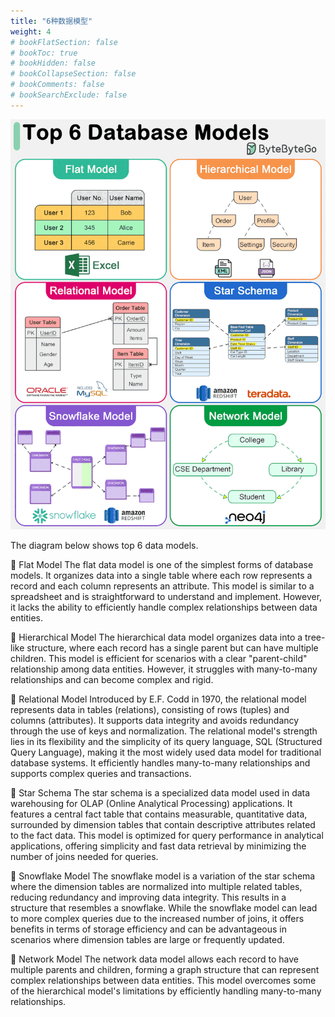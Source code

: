```yaml
---
title: "6种数据模型"
weight: 4
# bookFlatSection: false
# bookToc: true
# bookHidden: false
# bookCollapseSection: false
# bookComments: false
# bookSearchExclude: false
---
```


![6种数据模型](/img/db/theory/top-6-database-models.gif)

The diagram below shows top 6 data models.

🔹 Flat Model
The flat data model is one of the simplest forms of database models. It organizes data into a single table where each row represents a record and each column represents an attribute. This model is similar to a spreadsheet and is straightforward to understand and implement. However, it lacks the ability to efficiently handle complex relationships between data entities.

🔹 Hierarchical Model
The hierarchical data model organizes data into a tree-like structure, where each record has a single parent but can have multiple children. This model is efficient for scenarios with a clear "parent-child" relationship among data entities. However, it struggles with many-to-many relationships and can become complex and rigid.

🔹 Relational Model
Introduced by E.F. Codd in 1970, the relational model represents data in tables (relations), consisting of rows (tuples) and columns (attributes). It supports data integrity and avoids redundancy through the use of keys and normalization. The relational model's strength lies in its flexibility and the simplicity of its query language, SQL (Structured Query Language), making it the most widely used data model for traditional database systems. It efficiently handles many-to-many relationships and supports complex queries and transactions.

🔹 Star Schema
The star schema is a specialized data model used in data warehousing for OLAP (Online Analytical Processing) applications. It features a central fact table that contains measurable, quantitative data, surrounded by dimension tables that contain descriptive attributes related to the fact data. This model is optimized for query performance in analytical applications, offering simplicity and fast data retrieval by minimizing the number of joins needed for queries.

🔹 Snowflake Model
The snowflake model is a variation of the star schema where the dimension tables are normalized into multiple related tables, reducing redundancy and improving data integrity. This results in a structure that resembles a snowflake. While the snowflake model can lead to more complex queries due to the increased number of joins, it offers benefits in terms of storage efficiency and can be advantageous in scenarios where dimension tables are large or frequently updated.

🔹 Network Model
The network data model allows each record to have multiple parents and children, forming a graph structure that can represent complex relationships between data entities. This model overcomes some of the hierarchical model's limitations by efficiently handling many-to-many relationships.
